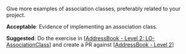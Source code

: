 <panel type="info" header="**`W8.4` Can implement association classes** :star::star::star:" no-close>

<panel type="info" header="`W8.4` Can explain the meaning of association classes :star::star::star:">
  <include src="../../book/oopDesign/associations/associationClasses/full.md" />
  <panel header=":dart: Evidence" expanded>

Give more examples of association classes, preferably related to your project.

  </panel>
</panel>

<panel type="info" header="`W8.4` Can implement association classes :star::star::star:">
  <include src="../../book/oopImplementation/associationClasses/full.md" />
  <panel header=":dart: Evidence" expanded>

**Acceptable**: Evidence of implementing an association class. 

**Suggested**: Do the exercise in [[AddressBook - Level 2: LO-AssociationClass](https://github.com/nus-cs2103-AY1718S1/addressbook-level2/blob/master/doc/LearningOutcomes.md#use-association-classes-lo-associationclass)] and create a PR against [[AddressBook - Level 2](https://github.com/nus-cs2103-AY1718S1/addressbook-level2)]

  </panel>
</panel>

</panel>
